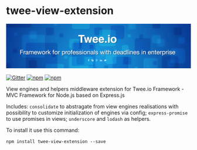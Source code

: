 # twee-view-extension

![Twee.io Logo](https://raw.githubusercontent.com/tweeio/twee-framework/master/assets/68747470733a2f2f73332e65752d63656e7472616c2d312e616d617a6f6e6177732e636f6d2f6d657368696e2f7075626c69632f747765652e696f2e706e67.png)

[![Gitter](https://badges.gitter.im/Join%20Chat.svg)](https://gitter.im/tweeio/twee-framework?utm_source=badge&utm_medium=badge&utm_campaign=pr-badge)
[![npm](https://img.shields.io/npm/dm/localeval.svg)](https://github.com/tweeio/twee-framework)
[![npm](https://img.shields.io/npm/l/express.svg)](https://github.com/tweeio/twee-framework)

View engines and helpers middleware extension for Twee.io Framework - MVC Framework for Node.js based on Express.js

Includes: `consolidate` to abstragate from view engines realisations with possibility to customize initialization of engines via config; `express-promise` to use promises in views; `underscore` and `lodash` as helpers.

To install it use this command:

```
npm install twee-view-extension --save
```

